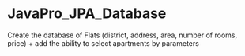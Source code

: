 # JavaPro_JPA_Database
Create the database of Flats (district, address, area, number of rooms, price) + add the ability to select apartments by parameters
